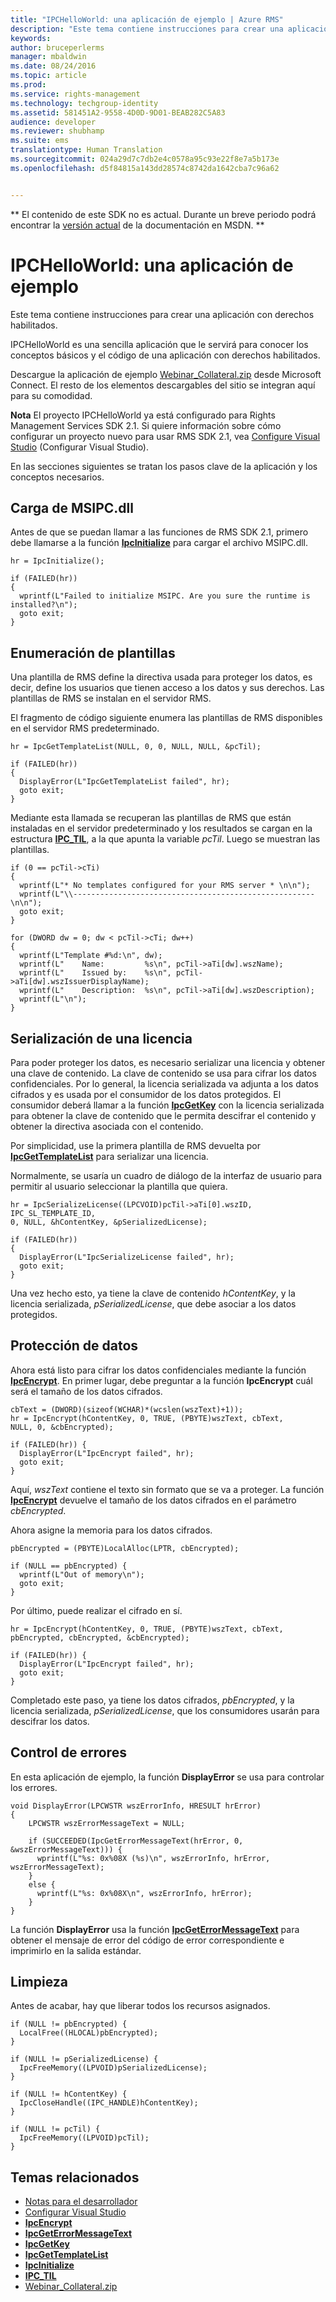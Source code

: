 ```yaml
---
title: "IPCHelloWorld: una aplicación de ejemplo | Azure RMS"
description: "Este tema contiene instrucciones para crear una aplicación con derechos habilitados."
keywords: 
author: bruceperlerms
manager: mbaldwin
ms.date: 08/24/2016
ms.topic: article
ms.prod: 
ms.service: rights-management
ms.technology: techgroup-identity
ms.assetid: 581451A2-9558-4D0D-9D01-BEAB282C5A83
audience: developer
ms.reviewer: shubhamp
ms.suite: ems
translationtype: Human Translation
ms.sourcegitcommit: 024a29d7c7db2e4c0578a95c93e22f8e7a5b173e
ms.openlocfilehash: d5f84815a143dd28574c8742da1642cba7c96a62


---
```

** El contenido de este SDK no es actual. Durante un breve periodo podrá encontrar la [versión actual](https://msdn.microsoft.com/library/windows/desktop/hh535290(v=vs.85).aspx) de la documentación en MSDN. **
# IPCHelloWorld: una aplicación de ejemplo

Este tema contiene instrucciones para crear una aplicación con derechos habilitados.

IPCHelloWorld es una sencilla aplicación que le servirá para conocer los conceptos básicos y el código de una aplicación con derechos habilitados.

Descargue la aplicación de ejemplo [Webinar\_Collateral.zip](https://connect.microsoft.com/site1170/Downloads/DownloadDetails.aspx?DownloadID=42440) desde Microsoft Connect. El resto de los elementos descargables del sitio se integran aquí para su comodidad.

**Nota**  El proyecto IPCHelloWorld ya está configurado para Rights Management Services SDK 2.1. Si quiere información sobre cómo configurar un proyecto nuevo para usar RMS SDK 2.1, vea [Configure Visual Studio](how-to-configure-a-visual-studio-project-to-use-the-ad-rms-sdk-2-0.md) (Configurar Visual Studio).

 
En las secciones siguientes se tratan los pasos clave de la aplicación y los conceptos necesarios.

## Carga de MSIPC.dll

Antes de que se puedan llamar a las funciones de RMS SDK 2.1, primero debe llamarse a la función [**IpcInitialize**](/rights-management/sdk/2.1/api/win/functions#msipc_ipcinitialize) para cargar el archivo MSIPC.dll.



    hr = IpcInitialize();

    if (FAILED(hr))
    {
      wprintf(L"Failed to initialize MSIPC. Are you sure the runtime is installed?\n");
      goto exit;
    }



## Enumeración de plantillas

Una plantilla de RMS define la directiva usada para proteger los datos, es decir, define los usuarios que tienen acceso a los datos y sus derechos. Las plantillas de RMS se instalan en el servidor RMS.

El fragmento de código siguiente enumera las plantillas de RMS disponibles en el servidor RMS predeterminado.



    hr = IpcGetTemplateList(NULL, 0, 0, NULL, NULL, &pcTil);

    if (FAILED(hr))
    {
      DisplayError(L"IpcGetTemplateList failed", hr);
      goto exit;
    }



Mediante esta llamada se recuperan las plantillas de RMS que están instaladas en el servidor predeterminado y los resultados se cargan en la estructura [**IPC\_TIL**](/rights-management/sdk/2.1/api/win/functions#msipc_ipcinitialize), a la que apunta la variable *pcTil*. Luego se muestran las plantillas.



    if (0 == pcTil->cTi)
    {
      wprintf(L"* No templates configured for your RMS server * \n\n");
      wprintf(L"\\------------------------------------------------------\n\n");
      goto exit;
    }

    for (DWORD dw = 0; dw < pcTil->cTi; dw++)
    {
      wprintf(L"Template #%d:\n", dw);
      wprintf(L"    Name:         %s\n", pcTil->aTi[dw].wszName);
      wprintf(L"    Issued by:    %s\n", pcTil->aTi[dw].wszIssuerDisplayName);
      wprintf(L"    Description:  %s\n", pcTil->aTi[dw].wszDescription);
      wprintf(L"\n");
    }



## Serialización de una licencia

Para poder proteger los datos, es necesario serializar una licencia y obtener una clave de contenido. La clave de contenido se usa para cifrar los datos confidenciales. Por lo general, la licencia serializada va adjunta a los datos cifrados y es usada por el consumidor de los datos protegidos. El consumidor deberá llamar a la función [**IpcGetKey**](/rights-management/sdk/2.1/api/win/functions#msipc_ipcgetkey) con la licencia serializada para obtener la clave de contenido que le permita descifrar el contenido y obtener la directiva asociada con el contenido.

Por simplicidad, use la primera plantilla de RMS devuelta por [**IpcGetTemplateList**](/rights-management/sdk/2.1/api/win/functions#msipc_ipcgettemplatelist) para serializar una licencia.

Normalmente, se usaría un cuadro de diálogo de la interfaz de usuario para permitir al usuario seleccionar la plantilla que quiera.



    hr = IpcSerializeLicense((LPCVOID)pcTil->aTi[0].wszID, IPC_SL_TEMPLATE_ID,
    0, NULL, &hContentKey, &pSerializedLicense);

    if (FAILED(hr))
    {
      DisplayError(L"IpcSerializeLicense failed", hr);
      goto exit;
    }



Una vez hecho esto, ya tiene la clave de contenido *hContentKey*, y la licencia serializada, *pSerializedLicense*, que debe asociar a los datos protegidos.

## Protección de datos

Ahora está listo para cifrar los datos confidenciales mediante la función [**IpcEncrypt**](/rights-management/sdk/2.1/api/win/functions#msipc_ipcencrypt). En primer lugar, debe preguntar a la función **IpcEncrypt** cuál será el tamaño de los datos cifrados.



    cbText = (DWORD)(sizeof(WCHAR)*(wcslen(wszText)+1));
    hr = IpcEncrypt(hContentKey, 0, TRUE, (PBYTE)wszText, cbText,
    NULL, 0, &cbEncrypted);

    if (FAILED(hr)) {
      DisplayError(L"IpcEncrypt failed", hr);
      goto exit;
    }



Aquí, *wszText* contiene el texto sin formato que se va a proteger. La función [**IpcEncrypt**](/rights-management/sdk/2.1/api/win/functions#msipc_ipcencrypt) devuelve el tamaño de los datos cifrados en el parámetro *cbEncrypted*.

Ahora asigne la memoria para los datos cifrados.



    pbEncrypted = (PBYTE)LocalAlloc(LPTR, cbEncrypted);

    if (NULL == pbEncrypted) {
      wprintf(L"Out of memory\n");
      goto exit;
    }


Por último, puede realizar el cifrado en sí.



    hr = IpcEncrypt(hContentKey, 0, TRUE, (PBYTE)wszText, cbText,
    pbEncrypted, cbEncrypted, &cbEncrypted);

    if (FAILED(hr)) {
      DisplayError(L"IpcEncrypt failed", hr);
      goto exit;
    }


Completado este paso, ya tiene los datos cifrados, *pbEncrypted*, y la licencia serializada, *pSerializedLicense*, que los consumidores usarán para descifrar los datos.

## Control de errores

En esta aplicación de ejemplo, la función **DisplayError** se usa para controlar los errores.



    void DisplayError(LPCWSTR wszErrorInfo, HRESULT hrError)
    {
        LPCWSTR wszErrorMessageText = NULL;

        if (SUCCEEDED(IpcGetErrorMessageText(hrError, 0, &wszErrorMessageText))) {
          wprintf(L"%s: 0x%08X (%s)\n", wszErrorInfo, hrError, wszErrorMessageText);
        }
        else {
          wprintf(L"%s: 0x%08X\n", wszErrorInfo, hrError);
        }
    }   


La función **DisplayError** usa la función [**IpcGetErrorMessageText**](/rights-management/sdk/2.1/api/win/functions#msipc_ipcgeterrormessagetext) para obtener el mensaje de error del código de error correspondiente e imprimirlo en la salida estándar.

## Limpieza

Antes de acabar, hay que liberar todos los recursos asignados.



    if (NULL != pbEncrypted) {
      LocalFree((HLOCAL)pbEncrypted);
    }

    if (NULL != pSerializedLicense) {
      IpcFreeMemory((LPVOID)pSerializedLicense);
    }

    if (NULL != hContentKey) {
      IpcCloseHandle((IPC_HANDLE)hContentKey);
    }

    if (NULL != pcTil) {
      IpcFreeMemory((LPVOID)pcTil);
    }


## Temas relacionados

* [Notas para el desarrollador](developer-notes.md)
* [Configurar Visual Studio](how-to-configure-a-visual-studio-project-to-use-the-ad-rms-sdk-2-0.md)
* [**IpcEncrypt**](/rights-management/sdk/2.1/api/win/functions#msipc_ipcencrypt)
* [**IpcGetErrorMessageText**](/rights-management/sdk/2.1/api/win/functions#msipc_ipcgeterrormessagetext)
* [**IpcGetKey**](/rights-management/sdk/2.1/api/win/functions#msipc_ipcgetkey)
* [**IpcGetTemplateList**](/rights-management/sdk/2.1/api/win/functions#msipc_ipcgettemplatelist)
* [**IpcInitialize**](/rights-management/sdk/2.1/api/win/functions#msipc_ipcinitialize)
* [**IPC\_TIL**](/rights-management/sdk/2.1/api/win/functions#msipc_ipcinitialize)
* [Webinar\_Collateral.zip](https://connect.microsoft.com/site1170/Downloads/DownloadDetails.aspx?DownloadID=42440)
 

 



<!--HONumber=Aug16_HO4-->


